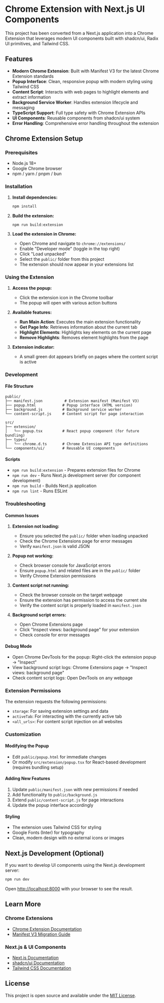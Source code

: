 # Chrome Extension with Next.js UI Components

This project has been converted from a Next.js application into a Chrome Extension that leverages modern UI components built with shadcn/ui, Radix UI primitives, and Tailwind CSS.

## Features

- **Modern Chrome Extension**: Built with Manifest V3 for the latest Chrome Extension standards
- **Popup Interface**: Clean, responsive popup with modern styling using Tailwind CSS
- **Content Script**: Interacts with web pages to highlight elements and extract information
- **Background Service Worker**: Handles extension lifecycle and messaging
- **TypeScript Support**: Full type safety with Chrome Extension APIs
- **UI Components**: Reusable components from shadcn/ui system
- **Error Handling**: Comprehensive error handling throughout the extension

## Chrome Extension Setup

### Prerequisites
- Node.js 18+
- Google Chrome browser
- npm / yarn / pnpm / bun

### Installation

1. **Install dependencies:**
   ```bash
   npm install
   ```

2. **Build the extension:**
   ```bash
   npm run build:extension
   ```

3. **Load the extension in Chrome:**
   - Open Chrome and navigate to `chrome://extensions/`
   - Enable "Developer mode" (toggle in the top right)
   - Click "Load unpacked"
   - Select the `public/` folder from this project
   - The extension should now appear in your extensions list

### Using the Extension

1. **Access the popup:**
   - Click the extension icon in the Chrome toolbar
   - The popup will open with various action buttons

2. **Available features:**
   - **Run Main Action**: Executes the main extension functionality
   - **Get Page Info**: Retrieves information about the current tab
   - **Highlight Elements**: Highlights key elements on the current page
   - **Remove Highlights**: Removes element highlights from the page

3. **Extension indicator:**
   - A small green dot appears briefly on pages where the content script is active

### Development

#### File Structure
```
public/
├── manifest.json          # Extension manifest (Manifest V3)
├── popup.html            # Popup interface (HTML version)
├── background.js         # Background service worker
└── content-script.js     # Content script for page interaction

src/
├── extension/
│   └── popup.tsx         # React popup component (for future bundling)
├── types/
│   └── chrome.d.ts       # Chrome Extension API type definitions
└── components/ui/        # Reusable UI components
```

#### Scripts
- `npm run build:extension` - Prepares extension files for Chrome
- `npm run dev` - Runs Next.js development server (for component development)
- `npm run build` - Builds Next.js application
- `npm run lint` - Runs ESLint

### Troubleshooting

#### Common Issues

1. **Extension not loading:**
   - Ensure you selected the `public/` folder when loading unpacked
   - Check the Chrome Extensions page for error messages
   - Verify `manifest.json` is valid JSON

2. **Popup not working:**
   - Check browser console for JavaScript errors
   - Ensure `popup.html` and related files are in the `public/` folder
   - Verify Chrome Extension permissions

3. **Content script not running:**
   - Check the browser console on the target webpage
   - Ensure the extension has permission to access the current site
   - Verify the content script is properly loaded in `manifest.json`

4. **Background script errors:**
   - Open Chrome Extensions page
   - Click "Inspect views: background page" for your extension
   - Check console for error messages

#### Debug Mode
- Open Chrome DevTools for the popup: Right-click the extension popup → "Inspect"
- View background script logs: Chrome Extensions page → "Inspect views: background page"
- Check content script logs: Open DevTools on any webpage

### Extension Permissions

The extension requests the following permissions:
- `storage`: For saving extension settings and data
- `activeTab`: For interacting with the currently active tab
- `<all_urls>`: For content script injection on all websites

### Customization

#### Modifying the Popup
- Edit `public/popup.html` for immediate changes
- Or modify `src/extension/popup.tsx` for React-based development (requires bundling setup)

#### Adding New Features
1. Update `public/manifest.json` with new permissions if needed
2. Add functionality to `public/background.js`
3. Extend `public/content-script.js` for page interactions
4. Update the popup interface accordingly

#### Styling
- The extension uses Tailwind CSS for styling
- Google Fonts (Inter) for typography
- Clean, modern design with no external icons or images

## Next.js Development (Optional)

If you want to develop UI components using the Next.js development server:

```bash
npm run dev
```

Open [http://localhost:8000](http://localhost:8000) with your browser to see the result.

## Learn More

### Chrome Extensions
- [Chrome Extension Documentation](https://developer.chrome.com/docs/extensions/)
- [Manifest V3 Migration Guide](https://developer.chrome.com/docs/extensions/migrating/)

### Next.js & UI Components
- [Next.js Documentation](https://nextjs.org/docs)
- [shadcn/ui Documentation](https://ui.shadcn.com/)
- [Tailwind CSS Documentation](https://tailwindcss.com/docs)

## License

This project is open source and available under the [MIT License](LICENSE).

